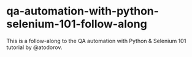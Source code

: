 # qa-automation-with-python-selenium-101-follow-along
This is a follow-along to the QA automation with Python &amp; Selenium 101 tutorial by @atodorov.
